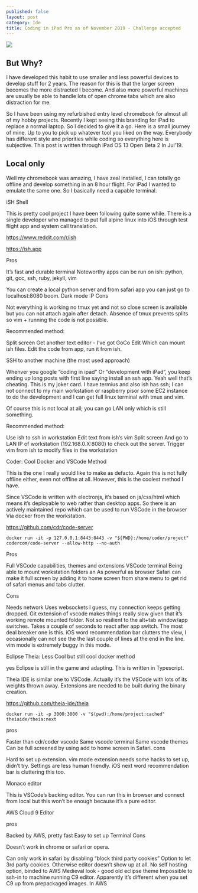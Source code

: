 ```yaml
---
published: false
layout: post
category: Ide
title: Coding in iPad Pro as of November 2019 - Challenge accepted
---
```


![](https://st.focusedcollection.com/14026668/i/650/focused_180256694-stock-photo-blindfolded-boy-trying-take-apple.jpg)

## But Why?

I have developed this habit to use smaller and less powerful devices to develop stuff for 2 years. The reason for this is that the larger screen becomes the more distracted I become. And also more powerful machines are usually be able to handle lots of open chrome tabs which are also distraction for me.

So I have been using my refurbished entry level chromebook for almost all of my hobby projects. Recently I kept seeing this branding for iPad to replace a normal laptop. So I decided to give it a go. Here is a small journey of mine. Up to you to pick up whatever tool you liked on the way. Everybody has different style and priorities while coding so everything here is subjective. This post is written through iPad OS 13 Open Beta 2 In Jul’19.

## Local only

Well my chromebook was amazing, I have zeal installed, I can totally go offline and develop something in an 8 hour flight. For iPad I wanted to emulate the same one. So I basically need a capable terminal.

iSH Shell

This is pretty cool project I have been following quite some while. There is a single developer who managed to put full alpine linux into iOS through test flight app and system call translation.

https://www.reddit.com/r/ish

https://ish.app

Pros

It’s fast and durable terminal
Noteworthy apps can be run on ish: python, git, gcc, ssh, ruby, jekyll, vim

You can create a local python server and from safari app you can just go to localhost:8080 boom.
Dark mode :P
Cons

Not everything is working
no tmux yet and not so close
screen is available but you can not attach again after detach.
Absence of tmux prevents splits so vim + running the code is not possible.

Recommended method: 

Split screen
Get another text editor - I’ve got GoCo Edit Which can mount ish files.
Edit the code from app, run it from ish.

SSH to another machine (the most used approach) 

Whenver you google “coding in ipad” Or ”development with iPad”, you keep ending up long posts with first line saying install an ssh app. Yeah well that’s cheating. This is my joker card. I have termius and also ish has ssh; I can not connect to my main workstation or raspberry pisor some EC2 instance to do the development and I can get full linux terminal with tmux and vim.

Of course this is not local at all; you can go LAN only which is still something.

Recommended method:

Use ish to ssh in workstation
Edit text from ish‘s vim
Split screen And go to LAN IP of workstation (192.168.0.X:8080) to check out the server.
Trigger vim from ish to modify files in the workstation

Coder: Cool Docker and VSCode Method

This is the one I really would like to make as defacto. Again this is not fully offline either, even not offline at all. However, this is the coolest method I have.

Since VSCode is written with electronjs, it‘s based on js/css/html which means it’s deployable to web rather than desktop apps. So there is an actively maintained repo which can be used to run VSCode in the browser Via docker from the workstation.

https://github.com/cdr/code-server

`docker run -it -p 127.0.0.1:8443:8443 -v "${PWD}:/home/coder/project" codercom/code-server --allow-http --no-auth`

Pros

Full VSCode capabilities, themes and extensions
VSCode terminal
Being able to mount workstation folders an
As powerful as browser
Safari can make it full screen by adding it to home screen from share menu to get rid of safari menus and tabs clutter.

Cons

Needs network
Uses websockets I guess, my connection keeps getting dropped.
Git extension of vscode makes things really slow given that it’s working remote mounted folder.
Not so resilient to the alt+tab window/app switches. Takes a couple of seconds to react after app switch. The most deal breaker one is this.
iOS word recommendation bar clutters the view, I occasionally can not see the the last couple of lines at the end in the line.
vim mode is extremely buggy in this mode.

Eclipse Theia: Less Cool but still cool docker method

yes Eclipse is still in the game and adapting. This is written in Typescript. 

Theia IDE is similar one to VSCode. Actually it’s the VSCode with lots of its weights thrown away. Extensions are needed to be built during the binary creation.

https://github.com/theia-ide/theia

`docker run -it -p 3000:3000 -v "$(pwd):/home/project:cached" theiaide/theia:next`

pros

Faster than cdr/coder vscode
Same vscode terminal
Same vscode themes
Can be full screened by using add to home screen in Safari.
cons

Hard to set up extension.
vim mode extension needs some hacks to set up, didn’t try.
Settings are less human friendly.
iOS next word recommendation bar is cluttering this too.

Monaco editor

This is VSCode’s backing editor. You can run this in browser and connect from local but this won’t be enough because it’s a pure editor.

AWS Cloud 9 Editor

pros

Backed by AWS, pretty fast
Easy to set up
Terminal
Cons

Doesn’t work in chrome or safari or opera.

Can only work in safari by disabling “block third party cookies” Option to let 3rd party cookies. Otherwise editor doesn’t show up at all.
No self hosting option, binded to AWS
Medieval look - good old eclipse theme
Impossible to ssh-in to machine running C9 editor. Apparently it’s different when you set C9 up from prepackaged images. In AWS


















